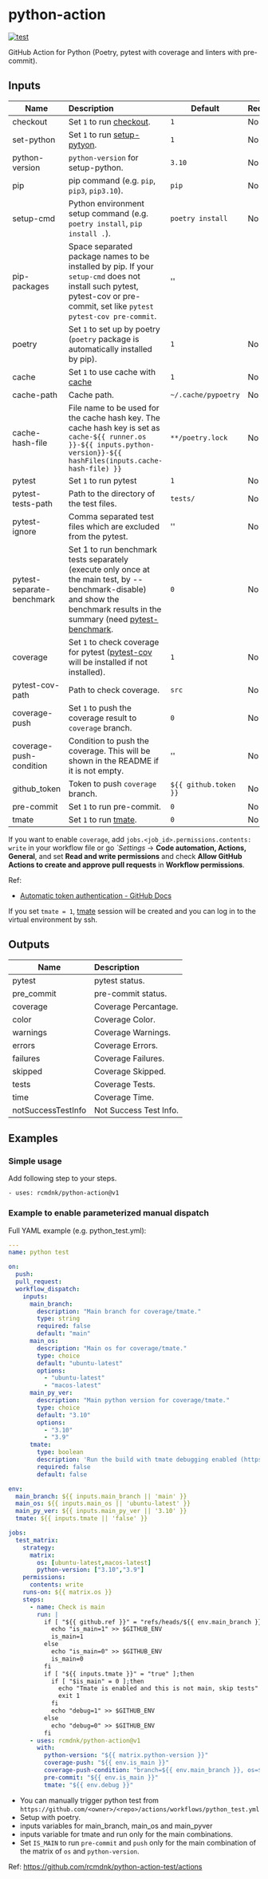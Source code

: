 # python-action

[![test](https://github.com/rcmdnk/python-action-test/actions/workflows/test.yml/badge.svg)](https://github.com/rcmdnk/python-action-test/actions/workflows/test.yml)

GitHub Action for Python (Poetry, pytest with coverage and  linters with pre-commit).

## Inputs

Name | Description | Default | Required
-|:-|-|-
checkout| Set `1` to run [checkout](https://github.com/marketplace/actions/checkout). | `1` | No
set-python| Set `1` to run [setup-pytyon](https://github.com/marketplace/actions/setup-python). | `1` | No
python-version| `python-version` for setup-python. | `3.10` | No
pip| pip command (e.g. `pip`, `pip3`, `pip3.10`). | `pip` | No
setup-cmd| Python environment setup command (e.g. `poetry install`, `pip install .`). | `poetry install` | No
pip-packages| Space separated package names to be installed by pip. If your `setup-cmd` does not install such pytest, pytest-cov or pre-commit, set like `pytest pytest-cov pre-commit`.| ''
poetry| Set `1` to set up by poetry (`poetry` package is automatically installed by pip). | `1` | No
cache| Set `1` to use cache with [cache](https://github.com/marketplace/actions/cache) | `1` | No
cache-path| Cache path. | `~/.cache/pypoetry` | No
cache-hash-file| File name to be used for the cache hash key. The cache hash key is set as `cache-${{ runner.os }}-${{ inputs.python-version}}-${{ hashFiles(inputs.cache-hash-file) }}`| `**/poetry.lock` | No
pytest| Set `1` to run pytest | `1` | No
pytest-tests-path| Path to the directory of the test files.| `tests/` | No
pytest-ignore| Comma separated test files which are excluded from the pytest. |'' | No
pytest-separate-benchmark| Set 1 to run benchmark tests separately (execute only once at the main test, by --benchmark-disable) and show the benchmark results in the summary (need [pytest-benchmark](https://pypi.org/project/pytest-benchmark/).|`0` | No
coverage | Set `1` to check coverage for pytest ([pytest-cov](https://pypi.org/project/pytest-cov/) will be installed if not installed). | `1` | No
pytest-cov-path| Path to check coverage.| `src` | No
coverage-push | Set `1` to push the coverage result to `coverage` branch. | `0` | No
coverage-push-condition | Condition to push the coverage. This will be shown in the README if it is not empty. | '' | No
github_token | Token to push `coverage` branch.| `${{ github.token }}` | No
pre-commit | Set `1` to run pre-commit. | `0` | No
tmate | Set `1` to run [tmate](https://mxschmitt.github.io/action-tmate/). | `0` | No

If you want to enable `coverage`,
add `jobs.<job_id>.permissions.contents: write` in your workflow file
or
go *`*Settings** -> **Code automation, Actions, General**,
and set **Read and write permissions** and check **Allow GitHub Actions to create and approve pull requests** in **Workflow permissions**.

Ref:

* [Automatic token authentication - GitHub Docs](https://docs.github.com/en/actions/security-guides/automatic-token-authentication#permissions-for-the-github_token)

If you set `tmate = 1`, [tmate](https://mxschmitt.github.io/action-tmate/) session will be created and you can log in to the virtual environment by ssh.

## Outputs

Name | Description
-|:-
pytest| pytest status.
pre_commit| pre-commit status.
coverage| Coverage Percantage.
color| Coverage Color.
warnings| Coverage Warnings.
errors| Coverage Errors.
failures| Coverage Failures.
skipped| Coverage Skipped.
tests| Coverage Tests.
time| Coverage Time.
notSuccessTestInfo| Not Success Test Info.

## Examples

### Simple usage

Add following step to your steps.

    - uses: rcmdnk/python-action@v1

### Example to enable parameterized manual dispatch

Full YAML example (e.g. python_test.yml):


```yaml
---
name: python test

on:
  push:
  pull_request:
  workflow_dispatch:
    inputs:
      main_branch:
        description: "Main branch for coverage/tmate."
        type: string
        required: false
        default: "main"
      main_os:
        description: "Main os for coverage/tmate."
        type: choice
        default: "ubuntu-latest"
        options:
          - "ubuntu-latest"
          - "macos-latest"
      main_py_ver:
        description: "Main python version for coverage/tmate."
        type: choice
        default: "3.10"
        options:
          - "3.10"
          - "3.9"
      tmate:
        type: boolean
        description: 'Run the build with tmate debugging enabled (https://github.com/marketplace/actions/debugging-with-tmate). This is only for main strategy and others will be stopped.'
        required: false
        default: false

env:
  main_branch: ${{ inputs.main_branch || 'main' }}
  main_os: ${{ inputs.main_os || 'ubuntu-latest' }}
  main_py_ver: ${{ inputs.main_py_ver || '3.10' }}
  tmate: ${{ inputs.tmate || 'false' }}

jobs:
  test_matrix:
    strategy:
      matrix:
        os: [ubuntu-latest,macos-latest]
        python-version: ["3.10","3.9"]
    permissions:
      contents: write
    runs-on: ${{ matrix.os }}
    steps:
      - name: Check is main
        run: |
          if [ "${{ github.ref }}" = "refs/heads/${{ env.main_branch }}" ] && [ "${{ matrix.os }}" = "${{ env.main_os }}" ] && [ "${{ matrix.python-version }}" = "${{ env.main_py_ver }}" ];then
            echo "is_main=1" >> $GITHUB_ENV
            is_main=1
          else
            echo "is_main=0" >> $GITHUB_ENV
            is_main=0
          fi
          if [ "${{ inputs.tmate }}" = "true" ];then
            if [ "$is_main" = 0 ];then
              echo "Tmate is enabled and this is not main, skip tests"
              exit 1
            fi
            echo "debug=1" >> $GITHUB_ENV
          else
            echo "debug=0" >> $GITHUB_ENV
          fi
      - uses: rcmdnk/python-action@v1
        with:
          python-version: "${{ matrix.python-version }}"
          coverage-push: "${{ env.is_main }}"
          coverage-push-condition: "branch=${{ env.main_branch }}, os=${{ env.main_os }}, python_version=${{ env.main_py_ver }}"
          pre-commit: "${{ env.is_main }}"
          tmate: "${{ env.debug }}"
```

* You can manually trigger python test from `https://github.com/<owner>/<repo>/actions/workflows/python_test.yml`
* Setup with poetry.
* inputs variables for main_branch, main_os and main_pyver
* inputs variable for tmate and run only for the main combinations.
* Set `IS_MAIN` to run `pre-commit` and `push` only for the main combination of the matrix of `os` and `python-version`.

Ref: https://github.com/rcmdnk/python-action-test/actions
